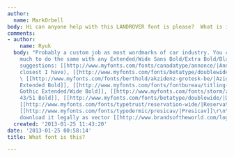 ```yaml
---
author:
  name: MarkOrbell
body: Hi can anyone help with this LANDROVER font is please?  What is it?[img:sites/default/files/old-images/landrover_4509.jpg]
comments:
- author:
    name: Ryuk
  body: "Probably a custom job as most wordmarks of car industry. You could pretty
    much to do the same with any Extended/Wide Sans Bold/Extra Bold/Black.\r\nSome
    suggestions: [[http://www.myfonts.com/fonts/canadatype/annonce/|Annonce]] (the
    closest I have), [[http://www.myfonts.com/fonts/betatype/doublewide/|Doublewide]],
    \ [[http://www.myfonts.com/fonts/berthold/akzidenz-grotesk-be/|Azidenz Grotesk
    Extended Bold]], [[http://www.myfonts.com/fonts/fontbureau/titling-gothic-fb/|Titling
    Gothic Extended/Wide Bold]], [[http://www.myfonts.com/fonts/storm/zeppelin/|Zeppelin
    43/51 Bold]], [[http://www.myfonts.com/fonts/betatype/doublewide/|Doublewide Bold]],
    [[http://www.myfonts.com/fonts/typetrust/reservation-wide/|Reservation Wide]],
    [[http://www.myfonts.com/fonts/typodermic/presicav/|Presicav]]\r\nYou can also
    download it legally as vector [[http://www.brandsoftheworld.com/logo/land-rover-6|here]]."
  created: '2013-01-25 11:43:20'
date: '2013-01-25 00:58:14'
title: What font is this?

---
```

